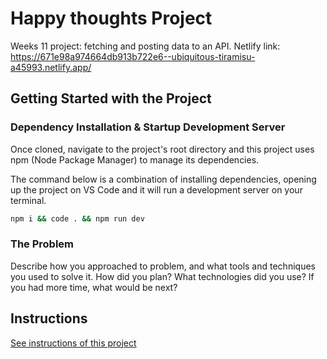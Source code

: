 
# Happy thoughts Project

Weeks 11 project: fetching and posting data to an API.
Netlify link: https://671e98a974664db913b722e6--ubiquitous-tiramisu-a45993.netlify.app/

## Getting Started with the Project

### Dependency Installation & Startup Development Server

Once cloned, navigate to the project's root directory and this project uses npm (Node Package Manager) to manage its dependencies.

The command below is a combination of installing dependencies, opening up the project on VS Code and it will run a development server on your terminal.

```bash
npm i && code . && npm run dev
```

### The Problem

Describe how you approached to problem, and what tools and techniques you used to solve it. How did you plan? What technologies did you use? If you had more time, what would be next?



## Instructions

<a href="instructions.md">
   See instructions of this project
  </a>
